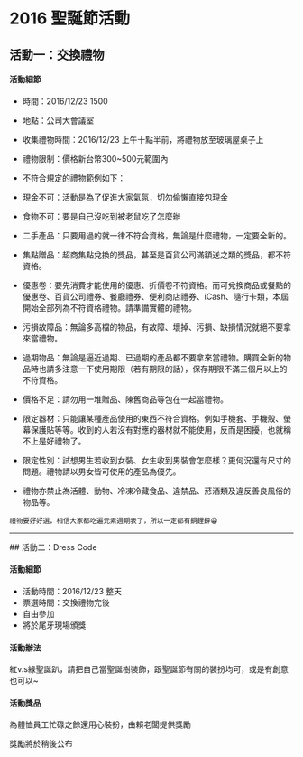 # 2016 聖誕節活動

## 活動一：交換禮物

#### 活動細節
- 時間：2016/12/23 1500
- 地點：公司大會議室
- 收集禮物時間：2016/12/23 上午十點半前，將禮物放至玻璃屋桌子上
- 禮物限制：價格新台幣300~500元範圍內

- 不符合規定的禮物範例如下：
 - 現金不可：活動是為了促進大家氣氛，切勿偷懶直接包現金
 - 食物不可：要是自己沒吃到被老鼠吃了怎麼辦
 - 二手產品：只要用過的就一律不符合資格，無論是什麼禮物，一定要全新的。
 - 集點贈品：超商集點兌換的獎品，甚至是百貨公司滿額送之類的獎品，都不符資格。
 - 優惠卷：要先消費才能使用的優惠、折價卷不符資格。而可兌換商品或餐點的優惠卷、百貨公司禮券、餐廳禮券、便利商店禮券、iCash、隨行卡類，本屆開始全部列為不符資格禮物。請準備實體的禮物。
 - 污損故障品：無論多高檔的物品，有故障、壞掉、污損、缺損情況就絕不要拿來當禮物。
 - 過期物品：無論是逼近過期、已過期的產品都不要拿來當禮物。購買全新的物品時也請多注意一下使用期限（若有期限的話），保存期限不滿三個月以上的不符資格。
 - 價格不足：請勿用一堆贈品、陳舊商品等包在一起當禮物。
 - 限定器材：只能讓某種產品使用的東西不符合資格。例如手機套、手機殼、螢幕保護貼等等。收到的人若沒有對應的器材就不能使用，反而是困擾，也就稱不上是好禮物了。
 - 限定性別：試想男生若收到女裝、女生收到男裝會怎麼樣？更何況還有尺寸的問題。禮物請以男女皆可使用的產品為優先。
 - 禮物亦禁止為活體、動物、冷凍冷藏食品、違禁品、菸酒類及違反善良風俗的物品等。

`禮物要好好選，相信大家都吃遍元素週期表了，所以一定都有銅鋰鋅😀`

<hr/>
## 活動二：Dress Code

#### 活動細節
- 活動時間：2016/12/23 整天
- 票選時間：交換禮物完後
- 自由參加
- 將於尾牙現場頒獎

#### 活動辦法
紅v.s綠聖誕趴，請把自己當聖誕樹裝飾，跟聖誕節有關的裝扮均可，或是有創意也可以~

#### 活動獎品
為體恤員工忙碌之餘還用心裝扮，由賴老闆提供獎勵

獎勵將於稍後公布
